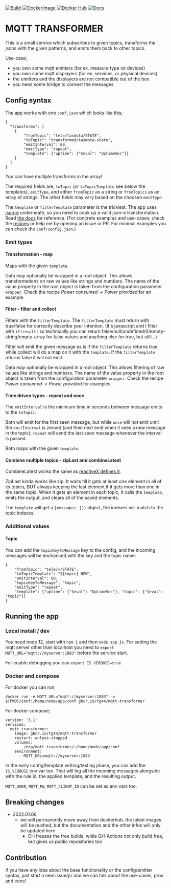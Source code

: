 [![Build](https://img.shields.io/github/workflow/status/tg44/mqtt-prometheus-message-exporter/ci)](https://github.com/tg44/mqtt-transformer/actions/workflows/build-and-publish.yaml)
[![DockerImage](https://img.shields.io/badge/docker-latest-brightgreen?style=flat-square)](https://github.com/tg44/mqtt-transformer/pkgs/container/mqtt-transformer)
[![Docker Hub](https://img.shields.io/docker/cloud/build/tg44/mqtt-transformer?style=flat-square)](https://hub.docker.com/r/tg44/mqtt-transformer)
[![Docs](https://img.shields.io/badge/Recipes-Documentation%20and%20examples-informational)](https://tg44.github.io/mqtt-transformer/)

# MQTT TRANSFORMER

This is a small service which subscribes to given topics, 
transforms the jsons with the given patterns, and emits them back to other topics.

Use-case;
 - you own some mqtt emitters (for ex. measure type iot devices)
 - you own some mqtt displayers (for ex. services, or physical devices)
 - the emitters and the displayers are not compatible out of the box
 - you need some bridge to convert the messages
 
## Config syntax

The app works with one `conf.json` which looks like this;
```
{
  "transforms": [
    {
        "fromTopic": "tele/tasmota/STATE",
        "toTopic": "transformed/tasmota-state",
        "emitInterval": 60,
        "emitType": "repeat",
        "template": {"uptime": {"$eval": "UptimeSec"}}
    }
  ]
}
```
You can have multiple transforms in the array!

The required fields are; `toTopic` (or `toTopicTemplate` see below the templates), `emitType`, and either `fromTopic` as a string or `fromTopics` as an array of strings. The other fields may vary based on the choosen `emitType`.

The `template` or `filterTemplate` parameter is the trickiest. The app uses [json-e](https://github.com/taskcluster/json-e) underneath, so you need to cook up a valid json-e transformation.
Read [the docs](https://github.com/taskcluster/json-e#language-reference) for reference.
(For concrete examples and use-cases; check the [recipes](https://tg44.github.io/mqtt-transformer/) or help me by opening an issue or PR. For minimal examples you can check the `conf/config.json`.)


### Emit types

#### Transformation - map

Maps with the given `template`.

Data may optionally be wrapped in a root object. This allows transformations on raw values like strings and numbers. The name of the value property in the root object is taken from the configuration parameter `wrapper`. Check the recipe _Power consumed -> Power provided_ for an example.

#### Filter - filter and collect

Filters with the `filterTemplate`. The `filterTemplate` must return with true/false for correctly describe your intention.
(It's javascript and I filter with `if(result)` so technically you can return false/null/undefined/0/empty-string/empty-array for false values and anything else for true, but still...)

Filter will emit the given message as is if the `filterTemplate` returns true, while collect will do a map on it with the `template`. 
If the `filterTemplate` returns false it will not emit.

Data may optionally be wrapped in a root object. This allows filtering of raw values like strings and numbers. The name of the value property in the root object is taken from the configuration parameter `wrapper`. Check the recipe _Power consumed -> Power provided_ for examples.

#### Time driven types - repeat and once

The `emitInterval` is the minimum time in seconds between message emits to the `toTopic`.

Both will emit for the first seen message, but while 
`once` will not emit until the `emitInterval` is zeroed (and then next emit when it sees a new message in the topic), 
`repeat` will send the last seen message whenever the interval is passed.

Both maps with the given `template`.

#### Combine multiple topics - zipLast and combineLatest

CombineLatest works the same as [reactiveX defines it](http://reactivex.io/documentation/operators/combinelatest.html).

ZipLast kinda works like zip. It waits till it gets at least one element in all of its topics, BUT always keeping the last element if it gets more than one in the same topic.
When it gets an element in each topic, it calls the `template`, emits the output, and clears all of the saved elements.

The `template` will get a `{messages: []}` object, the indexes will match to the topic indexes.

### Additional values 

#### Topic
You can add the `topicKeyToMessage` key to the config, and the incoming messages will be enchanced with the key and the topic name.
```
{
    "fromTopic": "tele/+/STATE",
    "toTopicTemplate": "${topic}_NEW",
    "emitInterval": 60,
    "topicKeyToMessage": "topic",
    "emitType": "repeat",
    "template": {"uptime": {"$eval": "UptimeSec"}, "topic": {"$eval": "topic"}}
}
```

## Running the app

### Local install / dev
You need node 12, start with `npm i` and then `node app.js`.
For setting the mqtt server other than localhost you need to `export MQTT_URL="mqtt://myserver:1883"` before the service start.

For enable debugging you can  `export IS_VERBOSE=true`

### Docker and compose
For docker you can run;
```
docker run -e MQTT_URL="mqtt://myserver:1883" -v ${PWD}/conf:/home/node/app/conf ghcr.io/tg44/mqtt-transformer
```
For docker compose;
```
version: '3.1'
services:
  mqtt-transformer:
    image: ghcr.io/tg44/mqtt-transformer
    restart: unless-stopped
    volumes:
      - /otp/mqtt-transformer/:/home/node/app/conf
    environment:
      - MQTT_URL=mqtt://myserver:1883
```

In the early config/template writing/testing phase, you can add the `IS_VERBOSE` env var too. 
That will log all the incoming messages alongside with the rule id, the applied template, and the resulting output.

`MQTT_USER`, `MQTT_PW`, `MQTT_CLIENT_ID` can be set as env vars too.


## Breaking changes
- 2022.01.06
    - we will permanently move away from dockerhub, the latest images will be pushed, but the documentation and the other infos will only be updated here
        - DH freezes the free builds, while GH-Actions not only build free, but gives us public repositories too


## Contribution
If you have any idea about the base functionality or the config/emitter syntax, just start a new issue/pr and we can talk about the use-cases, pros and cons!
